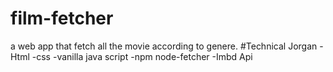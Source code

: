 # film-fetcher
a web app that fetch all the movie according to genere.
#Technical Jorgan
-Html 
-css 
-vanilla java script
-npm node-fetcher
-Imbd Api
